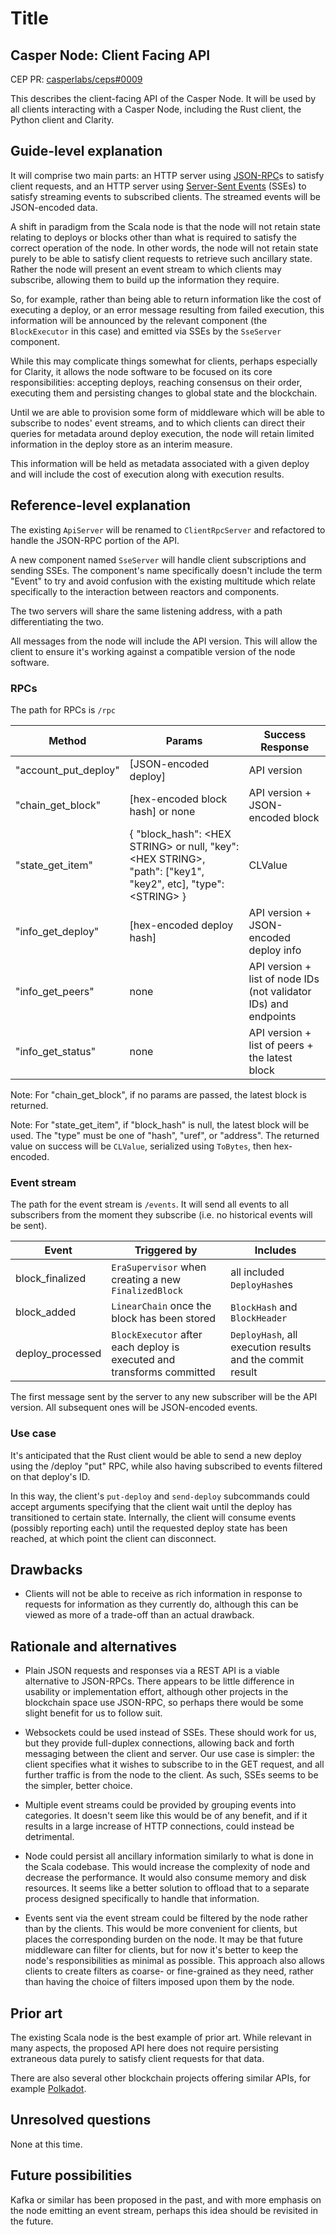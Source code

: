 # Title

## Casper Node: Client Facing API

[summary]: #summary

CEP PR: [casperlabs/ceps#0009](https://github.com/casperlabs/ceps/pull/9)

This describes the client-facing API of the Casper Node.  It will be used by all clients interacting
with a Casper Node, including the Rust client, the Python client and Clarity.


## Guide-level explanation

[guide-level-explanation]: #guide-level-explanation

It will comprise two main parts: an HTTP server using [JSON-RPC](https://www.jsonrpc.org/specification)s
to satisfy client requests, and an HTTP server using
[Server-Sent Events](https://en.wikipedia.org/wiki/Server-sent_events) (SSEs) to satisfy streaming
events to subscribed clients.  The streamed events will be JSON-encoded data.

A shift in paradigm from the Scala node is that the node will not retain state relating to deploys
or blocks other than what is required to satisfy the correct operation of the node.  In other words,
the node will not retain state purely to be able to satisfy client requests to retrieve such
ancillary state.  Rather the node will present an event stream to which clients may subscribe,
allowing them to build up the information they require.

So, for example, rather than being able to return information like the cost of executing a deploy,
or an error message resulting from failed execution, this information will be announced by the
relevant component (the `BlockExecutor` in this case) and emitted via SSEs by the `SseServer`
component.

While this may complicate things somewhat for clients, perhaps especially for Clarity, it allows the
node software to be focused on its core responsibilities: accepting deploys, reaching consensus on
their order, executing them and persisting changes to global state and the blockchain.

Until we are able to provision some form of middleware which will be able to subscribe to nodes'
event streams, and to which clients can direct their queries for metadata around deploy execution,
the node will retain limited information in the deploy store as an interim measure.

This information will be held as metadata associated with a given deploy and will include the cost
of execution along with execution results.

## Reference-level explanation

[reference-level-explanation]: #reference-level-explanation

The existing `ApiServer` will be renamed to `ClientRpcServer` and refactored to handle the JSON-RPC
portion of the API.

A new component named `SseServer` will handle client subscriptions and sending SSEs.  The
component's name specifically doesn't include the term "Event" to try and avoid confusion with the
existing multitude which relate specifically to the interaction between reactors and components.

The two servers will share the same listening address, with a path differentiating the two.

All messages from the node will include the API version.  This will allow the client to ensure it's
working against a compatible version of the node software.

### RPCs

The path for RPCs is `/rpc`

| Method               | Params                           | Success Response                                                 |
|--------------------- |--------------------------------- |----------------------------------------------------------------- |
| "account_put_deploy" | [JSON-encoded deploy]            | API version                                                      |
| "chain_get_block"    | [hex-encoded block hash] or none | API version + JSON-encoded block                                 |
| "state_get_item"     | { "block_hash": \<HEX STRING\> or null, "key": \<HEX STRING\>, "path": ["key1", "key2", etc], "type": \<STRING\> } | CLValue |
| "info_get_deploy"    | [hex-encoded deploy hash]        | API version + JSON-encoded deploy info                           |
| "info_get_peers"     | none                             | API version + list of node IDs (not validator IDs) and endpoints |
| "info_get_status"    | none                             | API version + list of peers + the latest block                   |

Note: For "chain_get_block", if no params are passed, the latest block is returned.

Note: For "state_get_item", if "block_hash" is null, the latest block will be used.  The "type" must
be one of "hash", "uref", or "address".  The returned value on success will be `CLValue`, serialized
using `ToBytes`, then hex-encoded.


### Event stream

The path for the event stream is `/events`.  It will send all events to all subscribers from the
moment they subscribe (i.e. no historical events will be sent).

| Event            | Triggered by                                                           | Includes                                                  |
|----------------- |----------------------------------------------------------------------- |---------------------------------------------------------- |
| block_finalized  | `EraSupervisor` when creating a new `FinalizedBlock`                   | all included `DeployHash`es                               |
| block_added      | `LinearChain` once the block has been stored                           | `BlockHash` and `BlockHeader`                             |
| deploy_processed | `BlockExecutor` after each deploy is executed and transforms committed | `DeployHash`, all execution results and the commit result |

The first message sent by the server to any new subscriber will be the API version.  All subsequent ones will be JSON-encoded events.

### Use case

It's anticipated that the Rust client would be able to send a new deploy using the /deploy "put" RPC, while also having
subscribed to events filtered on that deploy's ID.

In this way, the client's `put-deploy` and `send-deploy` subcommands could accept arguments specifying that the client
wait until the deploy has transitioned to certain state.  Internally, the client will consume events (possibly reporting
each) until the requested deploy state has been reached, at which point the client can disconnect.

## Drawbacks

[drawbacks]: #drawbacks

* Clients will not be able to receive as rich information in response to requests for information as
they currently do, although this can be viewed as more of a trade-off than an actual drawback.


## Rationale and alternatives

[rationale-and-alternatives]: #rationale-and-alternatives

* Plain JSON requests and responses via a REST API is a viable alternative to JSON-RPCs.  There
appears to be little difference in usability or implementation effort, although other projects in
the blockchain space use JSON-RPC, so perhaps there would be some slight benefit for us to follow
suit.

* Websockets could be used instead of SSEs.  These should work for us, but they provide full-duplex
connections, allowing back and forth messaging between the client and server.  Our use case is
simpler: the client specifies what it wishes to subscribe to in the GET request, and all further
traffic is from the node to the client.  As such, SSEs seems to be the simpler, better choice.

* Multiple event streams could be provided by grouping events into categories.  It doesn't seem like
this would be of any benefit, and if it results in a large increase of HTTP connections, could
instead be detrimental.

* Node could persist all ancillary information similarly to what is done in the Scala codebase.
This would increase the complexity of node and decrease the performance.  It would also consume
memory and disk resources.  It seems like a better solution to offload that to a separate process
designed specifically to handle that information.

* Events sent via the event stream could be filtered by the node rather than by the clients.  This
would be more convenient for clients, but places the corresponding burden on the node.  It may be
that future middleware can filter for clients, but for now it's better to keep the node's
responsibilities as minimal as possible.  This approach also allows clients to create filters as
coarse- or fine-grained as they need, rather than having the choice of filters imposed upon them by
the node.


## Prior art

[prior-art]: #prior-art

The existing Scala node is the best example of prior art.  While relevant in many aspects, the
proposed API here does not require persisting extraneous data purely to satisfy client requests for
that data.

There are also several other blockchain projects offering similar APIs, for example [Polkadot](https://polkadot.js.org/api/substrate/rpc.html).


## Unresolved questions

[unresolved-questions]: #unresolved-questions

None at this time.


## Future possibilities

[future-possibilities]: #future-possibilities

Kafka or similar has been proposed in the past, and with more emphasis on the node emitting an event
stream, perhaps this idea should be revisited in the future.
